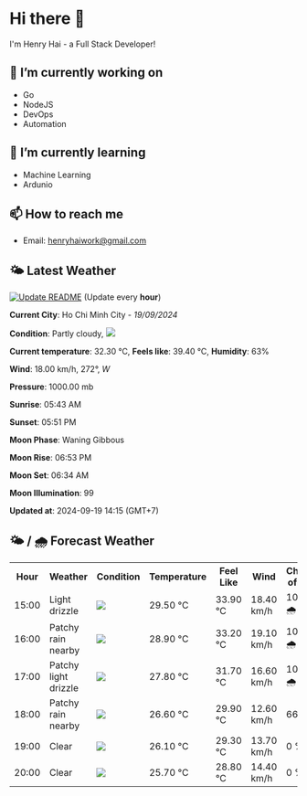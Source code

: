 # Hi there 👋

I'm Henry Hai - a Full Stack Developer!

## 🔭 I’m currently working on

- Go
- NodeJS
- DevOps
- Automation

## 🌱 I’m currently learning

- Machine Learning
- Ardunio

## 📫 How to reach me

- Email: <henryhaiwork@gmail.com>

## 🌤️ Latest Weather
[![Update README](https://github.com/henry0hai/henry0hai/actions/workflows/udpateReadme.yml/badge.svg)](https://github.com/henry0hai/henry0hai/actions/workflows/udpateReadme.yml)
(Update every **hour**)
<!-- CURRENT_WEATHER:START -->
**Current City**: Ho Chi Minh City - *19/09/2024*

**Condition**: Partly cloudy, <img src="https://cdn.weatherapi.com/weather/64x64/day/116.png"/>

**Current temperature**: 32.30 °C, **Feels like**: 39.40 °C, **Humidity**: 63%

**Wind**: 18.00 km/h, 272°, *W*

**Pressure**: 1000.00 mb

**Sunrise**: 05:43 AM

**Sunset**: 05:51 PM

**Moon Phase**: Waning Gibbous

**Moon Rise**: 06:53 PM

**Moon Set**: 06:34 AM

**Moon Illumination**: 99

**Updated at**: 2024-09-19 14:15 (GMT+7)<!-- CURRENT_WEATHER:END -->

## 🌤️ / 🌧️ Forecast Weather
<!-- FORECAST_WEATHER:START -->
<table>
		<tr>
			<th>Hour</th>
			<th>Weather</th>
			<th>Condition</th>
			<th>Temperature</th>
			<th>Feel Like</th>
			<th>Wind</th>
			<th>Chance of Rain</th>
		</tr>
				<tr>
					<td>15:00</td>
					<td>Light drizzle</td>
					<td><img src='https://cdn.weatherapi.com/weather/64x64/day/266.png'/></td>
					<td>29.50 °C</td>
					<td>33.90 °C</td>
					<td>18.40 km/h</td>
					<td>100 % 🌧️</td>
				</tr>
				<tr>
					<td>16:00</td>
					<td>Patchy rain nearby</td>
					<td><img src='https://cdn.weatherapi.com/weather/64x64/day/176.png'/></td>
					<td>28.90 °C</td>
					<td>33.20 °C</td>
					<td>19.10 km/h</td>
					<td>100 % 🌧️</td>
				</tr>
				<tr>
					<td>17:00</td>
					<td>Patchy light drizzle</td>
					<td><img src='https://cdn.weatherapi.com/weather/64x64/day/263.png'/></td>
					<td>27.80 °C</td>
					<td>31.70 °C</td>
					<td>16.60 km/h</td>
					<td>100 % 🌧️</td>
				</tr>
				<tr>
					<td>18:00</td>
					<td>Patchy rain nearby</td>
					<td><img src='https://cdn.weatherapi.com/weather/64x64/night/176.png'/></td>
					<td>26.60 °C</td>
					<td>29.90 °C</td>
					<td>12.60 km/h</td>
					<td>66 %</td>
				</tr>
				<tr>
					<td>19:00</td>
					<td>Clear </td>
					<td><img src='https://cdn.weatherapi.com/weather/64x64/night/113.png'/></td>
					<td>26.10 °C</td>
					<td>29.30 °C</td>
					<td>13.70 km/h</td>
					<td>0 %</td>
				</tr>
				<tr>
					<td>20:00</td>
					<td>Clear </td>
					<td><img src='https://cdn.weatherapi.com/weather/64x64/night/113.png'/></td>
					<td>25.70 °C</td>
					<td>28.80 °C</td>
					<td>14.40 km/h</td>
					<td>0 %</td>
				</tr>
</table>
<!-- FORECAST_WEATHER:END -->
